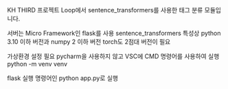 KH THIRD 프로젝트 Loop에서 sentence_transformers를 사용한 태그 분류 모듈입니다.

서버는 Micro Framework인 flask를 사용
sentence_transformers 특성상 python 3.10 이하 버전과 numpy 2 이하 버전 torch도 2점대 버전이 필요

가상환경 설정 필요
pycharm을 사용하지 않고 VSC에 CMD 명령어를 사용하여 실행
python -m venv venv

flask 실행 명령어인 python app.py로 실행



